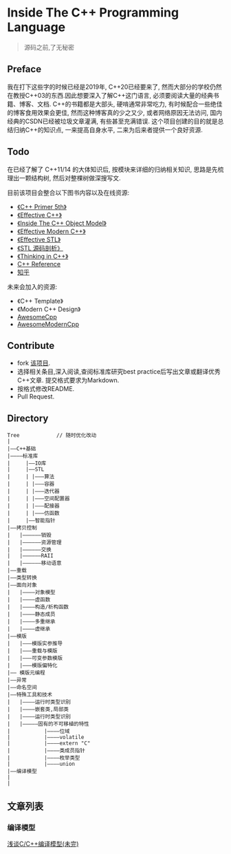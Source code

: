# Inside The C++ Programming Language

> 源码之前,了无秘密

## Preface

我在打下这些字的时候已经是2019年, C++20已经要来了, 然而大部分的学校仍然在教授C++03的东西.因此想要深入了解C++这门语言, 必须要阅读大量的经典书籍、博客、文档. C++的书籍都是大部头, 硬啃通常非常吃力, 有时候配合一些绝佳的博客食用效果会更佳, 然而这种博客真的少之又少, 或者网络原因无法访问, 国内经典的CSDN已经被垃圾文章灌满, 有些甚至充满错误. 这个项目创建的目的就是总结归纳C++的知识点, 一来提高自身水平, 二来为后来者提供一个良好资源.

## Todo

在已经了解了 C++11/14 的大体知识后, 按模块来详细的归纳相关知识, 思路是先梳理出一颗结构树, 然后对整棵树做深搜写文.

目前该项目会整合以下图书内容以及在线资源:

+ [《C++ Primer 5th》](http://product.dangdang.com/23321562.html?&unionid=P-113189815m)
+ [《Effective C++》](http://product.dangdang.com/21000966.html?&unionid=P-113189815m)
+ [《Inside The C++ Object Model》](http://product.dangdang.com/22588609.html?&unionid=P-113189815m )
+ [《Effective Modern C++》](http://product.dangdang.com/25273601.html?&unionid=P-113189815m)
+ [《Effective STL》](http://product.dangdang.com/27647910.html?&unionid=P-113189815m)
+ [《STL 源码剖析》](http://product.dangdang.com/23807467.html?&unionid=P-113189815m)
+ [《Thinking in C++》](http://product.m.dangdang.com/22453473.html?&unionid=P-113189815m)
+ [C++ Reference](https://en.cppreference.com/w/)
+ [知乎](https://www.zhihu.com)

未来会加入的资源:

+ 《C++ Template》
+ 《Modern C++ Design》
+ [AwesomeCpp](https://github.com/fffaraz/awesome-cpp)
+ [AwesomeModernCpp](https://github.com/rigtorp/awesome-modern-cpp)




## Contribute

+ fork [该项目](https://github.com/maochongxin/InsideTheCpp.git).
+ 选择相关条目,深入阅读,查阅标准库研究best practice后写出文章或翻译优秀C++文章. 提交格式要求为Markdown.
+ 按格式修改README.
+ Pull Request.



## Directory

```
Tree			// 随时优化改动
|
|——C++基础
|————标准库
|	  |——IO库
|	  |——STL
|	  | |———算法
|	  |	|———容器
|	  |	|———迭代器
|	  |	|———空间配置器
|	  |	|———配接器
|	  |	|———仿函数
|	  |——智能指针
|——拷贝控制
|	|——————销毁
|	|——————资源管理
|	|——————交换
|	|——————RAII
|	|——————移动语意
|——重载
|——类型转换
|——面向对象
|	|————对象模型
|	|————虚函数
|	|————构造/析构函数
|	|————静态成员
|	|————多重继承
|	|————虚继承
|——模版
|	|———模版实参推导
|	|———重载与模版
|	|———可变参数模版
|	|———模版偏特化
|——	模版元编程
|——异常
|——命名空间
|——特殊工具和技术
|	|————运行时类型识别
|	|————嵌套类,局部类
|	|————运行时类型识别
|	|—————固有的不可移植的特性
|		    |————位域
|		    |————volatile
|		    |————extern "C"
|		    |————类成员指针
|		    |————枚举类型
|		    |————union
|——编译模型
|
|

```

## 文章列表



### 编译模型

[浅谈C/C++编译模型(未完)](./CppCompilerModel.md)
